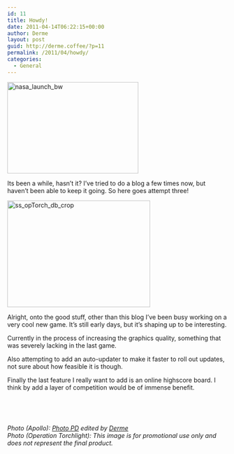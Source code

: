 ```yaml
---
id: 11
title: Howdy!
date: 2011-04-14T06:22:15+00:00
author: Derme
layout: post
guid: http://derme.coffee/?p=11
permalink: /2011/04/howdy/
categories:
  - General
---
```

[<img class="size-medium wp-image-12 aligncenter" src="http://derme.coffee/wp-content/uploads/2014/05/nasa_launch_bw-300x209.png" alt="nasa_launch_bw" width="300" height="209" srcset="https://derme.coffee/wp-content/uploads/2014/05/nasa_launch_bw-300x209.png 300w, https://derme.coffee/wp-content/uploads/2014/05/nasa_launch_bw.png 536w" sizes="(max-width: 300px) 100vw, 300px" />](http://derme.coffee/wp-content/uploads/2014/05/nasa_launch_bw.png)

Its been a while, hasn&#8217;t it? I&#8217;ve tried to do a blog a few times now, but haven&#8217;t been able to keep it going. So here goes attempt three!

<img class="alignleft wp-image-13" src="http://derme.coffee/wp-content/uploads/2014/05/ss_opTorch_db_crop-300x224.png" alt="ss_opTorch_db_crop" width="327" height="244" srcset="https://derme.coffee/wp-content/uploads/2014/05/ss_opTorch_db_crop-300x224.png 300w, https://derme.coffee/wp-content/uploads/2014/05/ss_opTorch_db_crop.png 448w" sizes="(max-width: 327px) 100vw, 327px" /> 

Alright, onto the good stuff, other than this blog I&#8217;ve been busy working on a very cool new game. It&#8217;s still early days, but it&#8217;s shaping up to be interesting.

Currently in the process of increasing the graphics quality, something that was severely lacking in the last game.

Also attempting to add an auto-updater to make it faster to roll out updates, not sure about how feasible it is though.

Finally the last feature I really want to add is an online highscore board. I think by add a layer of competition would be of immense benefit.

&nbsp;

&nbsp;

<address>
  Photo (Apollo): <a href="http://www.pdphoto.org/PictureDetail.php?mat=&pg=7806">Photo PD</a> edited by <a href="http://derme.blogspot.com/">Derme</a><br /> Photo (Operation Torchlight): This image is for promotional use only and does not represent the final product.
</address>